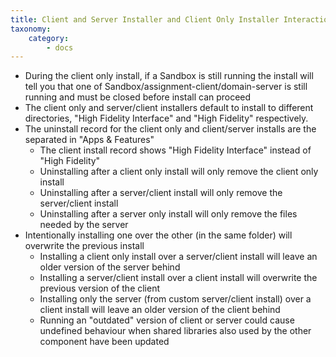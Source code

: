 ```yaml
---
title: Client and Server Installer and Client Only Installer Interactions
taxonomy:
    category:
        - docs
---
```

+ During the client only install, if a Sandbox is still running the install will tell you that one of Sandbox/assignment-client/domain-server is still running and must be closed before install can proceed
+ The client only and server/client installers default to install to different directories, "High Fidelity Interface" and "High Fidelity" respectively.
+ The uninstall record for the client only and client/server installs are the separated in "Apps & Features"
  - The client install record shows "High Fidelity Interface" instead of "High Fidelity" 
  - Uninstalling after a client only install will only remove the client only install
  - Uninstalling after a server/client install will only remove the server/client install
  - Uninstalling after a server only install will only remove the files needed by the server
+ Intentionally installing one over the other (in the same folder) will overwrite the previous install
  - Installing a client only install over a server/client install will leave an older version of the server behind
  - Installing a server/client install over a client install will overwrite the previous version of the client
  - Installing only the server (from custom server/client install) over a client install will leave an older version of the client behind
  - Running an "outdated" version of client or server could cause undefined behaviour when shared libraries also used by the other component have been updated